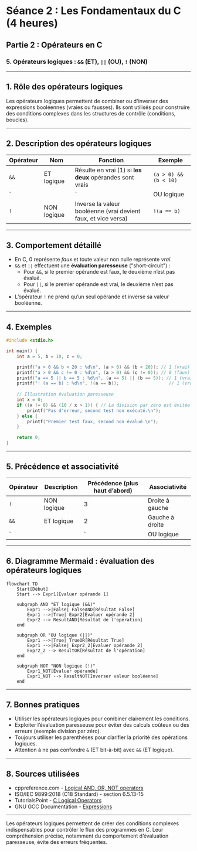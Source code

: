 # Séance 2 : Les Fondamentaux du C (4 heures)

## Partie 2 : Opérateurs en C

### 5. Opérateurs logiques : `&&` (ET), `||` (OU), `!` (NON)

---

## 1. Rôle des opérateurs logiques

Les opérateurs logiques permettent de combiner ou d'inverser des expressions booléennes (vraies ou fausses). Ils sont utilisés pour construire des conditions complexes dans les structures de contrôle (conditions, boucles).

---

## 2. Description des opérateurs logiques

| Opérateur | Nom        | Fonction                                                      | Exemple                     |
|-----------|------------|--------------------------------------------------------------|-----------------------------|
| `&&`      | ET logique | Résulte en vrai (1) si **les deux** opérandes sont vrais     | `(a > 0) && (b < 10)`       |
| `||`      | OU logique | Résulte en vrai si **au moins un** des opérandes est vrai     | `(x == 5) || (y != 3)`      |
| `!`       | NON logique| Inverse la valeur booléenne (vrai devient faux, et vice versa) | `!(a == b)`                 |

---

## 3. Comportement détaillé

- En C, 0 représente *faux* et toute valeur non nulle représente *vrai*.
- `&&` et `||` effectuent une **évaluation paresseuse** ("short-circuit") :
  - Pour `&&`, si le premier opérande est faux, le deuxième n’est pas évalué.
  - Pour `||`, si le premier opérande est vrai, le deuxième n’est pas évalué.
- L’opérateur `!` ne prend qu’un seul opérande et inverse sa valeur booléenne.

---

## 4. Exemples

```c
#include <stdio.h>

int main() {
    int a = 5, b = 10, c = 0;

    printf("a > 0 && b < 20 : %d\n", (a > 0) && (b < 20)); // 1 (vrai)
    printf("a > 0 && c != 0 : %d\n", (a > 0) && (c != 0)); // 0 (faux)
    printf("a == 5 || b == 5 : %d\n", (a == 5) || (b == 5)); // 1 (vrai)
    printf("! (a == b) : %d\n", !(a == b));                   // 1 (vrai)
    
    // Illustration évaluation paresseuse
    int x = 0;
    if ((x != 0) && (10 / x > 1)) { // La division par zéro est évitée
        printf("Pas d'erreur, second test non exécuté.\n");
    } else {
        printf("Premier test faux, second non évalué.\n");
    }

    return 0;
}
```

---

## 5. Précédence et associativité

| Opérateur | Description       | Précédence (plus haut d’abord) | Associativité   |
|-----------|-------------------|-------------------------------|-----------------|
| `!`       | NON logique       | 3                             | Droite à gauche |
| `&&`      | ET logique        | 2                             | Gauche à droite |
| `||`      | OU logique        | 1                             | Gauche à droite |

---

## 6. Diagramme Mermaid : évaluation des opérateurs logiques

```mermaid
flowchart TD
    Start[Début]
    Start --> Expr1[Évaluer opérande 1]

    subgraph AND "ET logique (&&)"
        Expr1 -->|False| FalseAND[Résultat False]
        Expr1 -->|True| Expr2[Évaluer opérande 2]
        Expr2 --> ResultAND[Résultat de l'opération]
    end

    subgraph OR "OU logique (||)"
        Expr1 -->|True| TrueOR[Résultat True]
        Expr1 -->|False| Expr2_2[Évaluer opérande 2]
        Expr2_2 --> ResultOR[Résultat de l'opération]
    end

    subgraph NOT "NON logique (!)"
        Expr1_NOT[Évaluer opérande]
        Expr1_NOT --> ResultNOT[Inverser valeur booléenne]
    end
```

---

## 7. Bonnes pratiques

- Utiliser les opérateurs logiques pour combiner clairement les conditions.
- Exploiter l’évaluation paresseuse pour éviter des calculs coûteux ou des erreurs (exemple division par zéro).
- Toujours utiliser les parenthèses pour clarifier la priorité des opérations logiques.
- Attention à ne pas confondre `&` (ET bit-à-bit) avec `&&` (ET logique).

---

## 8. Sources utilisées

- cppreference.com - [Logical AND, OR, NOT operators](https://en.cppreference.com/w/c/language/operator_logical)  
- ISO/IEC 9899:2018 (C18 Standard) - section 6.5.13-15  
- TutorialsPoint - [C Logical Operators](https://www.tutorialspoint.com/cprogramming/c_operators.htm)  
- GNU GCC Documentation - [Expressions](https://gcc.gnu.org/onlinedocs/gcc/Expressions.html)  

---

Les opérateurs logiques permettent de créer des conditions complexes indispensables pour contrôler le flux des programmes en C. Leur compréhension précise, notamment du comportement d’évaluation paresseuse, évite des erreurs fréquentes.